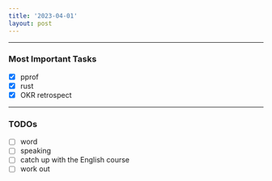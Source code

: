 ```yaml
---
title: '2023-04-01'
layout: post
---
```


---

### Most Important Tasks

- [x] pprof
- [x] rust
- [x] OKR retrospect

---

### TODOs

- [ ] word
- [ ] speaking
- [ ] catch up with the English course
- [ ] work out
